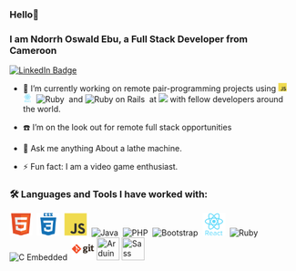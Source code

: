 ### Hello👋
### I am Ndorrh Oswald Ebu, a Full Stack Developer from Cameroon
<a href="https://www.linkedin.com/in/ndorrh-oswald-ebu-82ab02236/">
<img src="https://img.shields.io/badge/LinkedIn-blue?style=for-the-badge&logo=linkedin&logoColor=white" alt="LinkedIn Badge"/>
  </a>

  - 🔭 I’m currently working on remote pair-programming projects using <img src="https://github.com/devicons/devicon/blob/master/icons/javascript/javascript-original.svg" title="JavaScript" alt="JavaScript" width="15" height="15"/>&nbsp; 
<img src="https://github.com/devicons/devicon/blob/master/icons/react/react-original-wordmark.svg" title="React" alt="React" width="15" height="15"/>&nbsp;
<img src="https://cdn.jsdelivr.net/gh/devicons/devicon/icons/ruby/ruby-original.svg" title="Ruby"  alt="Ruby" width="15" height="15"/>&nbsp; and
<img src="https://cdn.jsdelivr.net/gh/devicons/devicon/icons/rails/rails-original-wordmark.svg" title="Ruby on Rails"  alt="Ruby on Rails" width="15" height="15"/>&nbsp; at ![](https://img.shields.io/badge/Microverse-blueviolet) with fellow developers around the world.

- ☎️ I’m on the look out for remote full stack opportunities
- 💬 Ask me anything About a lathe machine.
- ⚡ Fun fact: I am a video game enthusiast.

### :hammer_and_wrench: Languages and Tools I have worked with: 
<div>
  <img src="https://github.com/devicons/devicon/blob/master/icons/html5/html5-original.svg" title="HTML5" alt="HTML" width="40" height="40"/>&nbsp; 
  <img src="https://github.com/devicons/devicon/blob/master/icons/css3/css3-plain-wordmark.svg"  title="CSS3" alt="CSS" width="40" height="40"/>&nbsp;
  <img src="https://github.com/devicons/devicon/blob/master/icons/javascript/javascript-original.svg" title="JavaScript" alt="JavaScript" width="40" height="40"/>&nbsp;
  <img src="https://cdn.jsdelivr.net/gh/devicons/devicon/icons/java/java-original-wordmark.svg" title="Java" alt="Java" width="40" height="40"/>&nbsp;
  <img src="https://cdn.jsdelivr.net/gh/devicons/devicon/icons/php/php-plain.svg" title="PHP" alt="PHP" width="40" height="40"/>&nbsp;
  <img src="https://cdn.jsdelivr.net/gh/devicons/devicon/icons/bootstrap/bootstrap-original-wordmark.svg" title="Bootstrap" alt="Bootstrap" width="40" height="40"/>&nbsp;
  <img src="https://github.com/devicons/devicon/blob/master/icons/react/react-original-wordmark.svg" title="React" alt="React" width="40" height="40"/>&nbsp;      
  <img src="https://cdn.jsdelivr.net/gh/devicons/devicon/icons/ruby/ruby-original.svg" title="Ruby"  alt="Ruby" width="40" height="40"/>&nbsp; 
  <img src="https://cdn.jsdelivr.net/gh/devicons/devicon/icons/embeddedc/embeddedc-original.svg" title="C Embedded" alt="C Embedded" width="40" height="40"/>&nbsp;  
  <img src="https://github.com/devicons/devicon/blob/master/icons/git/git-original-wordmark.svg" title="Git" **alt="Git" width="40" height="40"/>
  <img src="https://cdn.jsdelivr.net/gh/devicons/devicon/icons/arduino/arduino-original.svg" title="Arduino" **alt="Arduino" width="40" height="40"/>
  <img src="https://cdn.jsdelivr.net/gh/devicons/devicon/icons/sass/sass-original.svg" title="Sass" **alt="Sass" width="40" height="40"/>
</div>


























<!--
**ndorrh/ndorrh** is a ✨ _special_ ✨ repository because its `README.md` (this file) appears on your GitHub profile.

Here are some ideas to get you started:

- 🔭 I’m currently working on ...
- 🌱 I’m currently learning ...
- 👯 I’m looking to collaborate on ...
- 🤔 I’m looking for help with ...
- 💬 Ask me about ...
- 📫 How to reach me: ...
- 😄 Pronouns: ...
- ⚡ Fun fact: ...
-->
